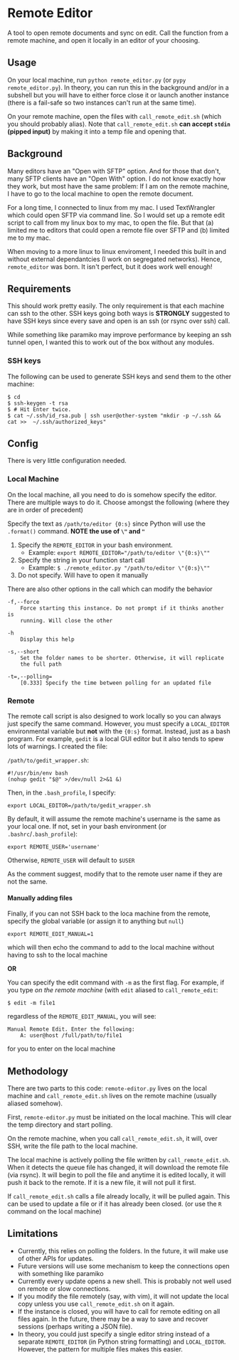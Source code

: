 # Remote Editor

A tool to open remote documents and sync on edit. Call the function from a remote machine, and open it locally in an editor of your choosing.

## Usage

On your local machine, run `python remote_editor.py` (or `pypy remote_editor.py`). In theory, you can run this in the background and/or in a subshell but you will have to either force close it or launch another instance (there is a fail-safe so two instances can't run at the same time).

On your remote machine, open the files with `call_remote_edit.sh` (which you should probably alias). Note that `call_remote_edit.sh` **can accept `stdin` (pipped input)** by making it into a temp file and opening that.

## Background

Many editors have an "Open with SFTP" option. And for those that don't, many SFTP clients have an "Open With" option. I do not know exactly how they work, but most have the same problem: If I am on the remote machine, I have to go to the local machine to open the remote document.

For a long time, I connected to linux from my mac. I used TextWrangler which could open SFTP via command line. So I would set up a remote edit script to call from my linux box to my mac, to open the file. But that (a) limited me to editors that could open a remote file over SFTP and (b) limited me to my mac.

When moving to a more linux to linux enviroment, I needed this built in and without external dependantcies (I work on segregated networks). Hence, `remote_editor` was born. It isn't perfect, but it does work well enough! 


## Requirements

This should work pretty easily. The only requirement is that each machine can ssh to the other. SSH keys going both ways is **STRONGLY** suggested to have SSH keys since every save and open is an ssh (or rsync over ssh) call.

While something like paramiko may improve performance by keeping an ssh tunnel open, I wanted this to work out of the box without any modules.

### SSH keys

The following can be used to generate SSH keys and send them to the other machine:

    $ cd
    $ ssh-keygen -t rsa
    $ # Hit Enter twice.
    $ cat ~/.ssh/id_rsa.pub | ssh user@other-system "mkdir -p ~/.ssh && cat >>  ~/.ssh/authorized_keys" 

## Config

There is very little configuration needed.

### Local Machine

On the local machine, all you need to do is somehow specify the editor. There are multiple ways to do it. Choose amongst the following (where they are in order of precedent)

Specify the text as `/path/to/editor {0:s}` since Python will use the `.format()` command. **NOTE the use of `\"` and `"`**

1. Specify the `REMOTE_EDITOR` in your bash environment. 
    * Example: `export REMOTE_EDITOR="/path/to/editor \"{0:s}\""`
2. Specify the string in your function start call
    * Example: `$ ./remote_editor.py "/path/to/editor \"{0:s}\""`
3. Do not specify. Will have to open it manually

There are also other options in the call which can modify the behavior

    -f,--force
        Force starting this instance. Do not prompt if it thinks another is
        running. Will close the other
        
    -h      
        Display this help

    -s,--short
        Set the folder names to be shorter. Otherwise, it will replicate
        the full path
    
    -t=,--polling=
        [0.333] Specify the time between polling for an updated file


### Remote

The remote call script is also designed to work locally so you can always just specify the same command. However, you must specify a `LOCAL_EDITOR` environmental variable but **not** with the `{0:s}` format. Instead, just as a bash program. For example, `gedit` is a local GUI editor but it also tends to spew lots of warnings. I created the file:

`/path/to/gedit_wrapper.sh`:

    #!/usr/bin/env bash
    (nohup gedit "$@" >/dev/null 2>&1 &)

Then, in the `.bash_profile`, I specify:

    export LOCAL_EDITOR=/path/to/gedit_wrapper.sh

By default, it will assume the remote machine's username is the same as your local one. If not, set in your bash environment (or `.bashrc`/`.bash_profile`):

    export REMOTE_USER='username'

Otherwise, `REMOTE_USER` will default to `$USER`

As the comment suggest, modify that to the remote user name if they are not the same.

#### Manually adding files

Finally, if you can not SSH back to the loca machine from the remote, specify the global variable (or assign it to anything but `null`)

    export REMOTE_EDIT_MANUAL=1

which will then echo the command to add to the local machine without having to ssh to the local machine

**OR**

You can specify the edit command with `-m` as the first flag. For example, if you type *on the remote machine* (with `edit` aliased to `call_remote_edit`:

    $ edit -m file1

regardless of the `REMOTE_EDIT_MANUAL`, you will see:

    Manual Remote Edit. Enter the following:
        A: user@host /full/path/to/file1

for you to enter on the local machine

## Methodology

There are two parts to this code: `remote-editor.py` lives on the local machine and `call_remote_edit.sh` lives on the remote machine (usually aliased somehow).

First, `remote-editor.py` must be initiated on the local machine. This will clear the temp directory and start polling.

On the remote machine, when you call `call_remote_edit.sh`, it will, over SSH, write the file path to the local machine.

The local machine is actively polling the file written by `call_remote_edit.sh`. When it detects the queue file has changed, it will download the remote file (via rsync). It will begin to poll the file and anytime it is edited locally, it will push it back to the remote. If it is a new file, it will not pull it first.

If `call_remote_edit.sh` calls a file already locally, it will be pulled again. This can be used to update a file or if it has already been closed. (or use the `R` command on the local machine)

## Limitations

* Currently, this relies on polling the folders. In the future, it will make use of other APIs for updates.
* Future versions will use some mechanism to keep the connections open with something like paramiko
* Currently every update opens a new shell. This is probably not well used on remote or slow connections.
* If you modify the file remotely (say, with vim), it will not update the local copy unless you use `call_remote_edit.sh` on it again.
* If the instance is closed, you will have to call for remote editing on all files again. In the future, there may be a way to save and recover sessions (perhaps writing a JSON file).
* In theory, you could just specify a single editor string instead of a separate `REMOTE_EDITOR` (in Python string formatting) and `LOCAL_EDITOR`. However, the pattern for multiple files makes this easier.








